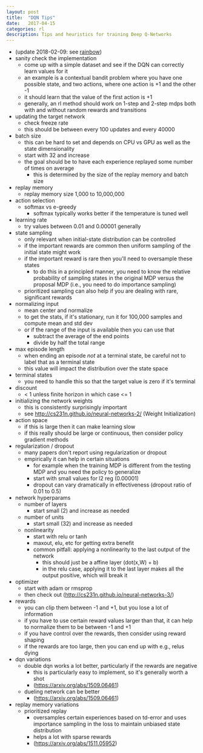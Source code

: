 ```yaml
---
layout: post
title:  "DQN Tips"
date:   2017-04-15
categories: rl
description: Tips and heuristics for training Deep Q-Networks
---
```

- (update 2018-02-09: see [rainbow](https://arxiv.org/abs/1710.02298))
- sanity check the implementation
    + come up with a simple dataset and see if the DQN can correctly learn values for it 
    + an example is a contextual bandit problem where you have one possible state, and two actions, where one action is +1 and the other -1 
    + it should learn that the value of the first action is +1 
    + generally, an rl method should work on 1-step and 2-step mdps both with and without random rewards and transitions
- updating the target network 
    + check freeze rate
    + this should be between every 100 updates and every 40000
- batch size
    + this can be hard to set and depends on CPU vs GPU as well as the state dimensionality
    + start with 32 and increase
    + the goal should be to have each experience replayed some number of times on average
        * this is determined by the size of the replay memory and batch size
- replay memory 
    + replay memory size 1,000 to 10,000,000
- action selection
    + softmax vs e-greedy
        * softmax typically works better if the temperature is tuned well
- learning rate
    + try values between 0.01 and 0.00001 generally
- state sampling
    + only relevant when initial-state distribution can be controlled
    + if the important rewards are common then uniform sampling of the initial state might work
    + if the important reward is rare then you'll need to oversample these states
        * to do this in a principled manner, you need to know the relative probability of sampling states in the original MDP versus the proposal MDP (i.e., you need to do importance sampling)
    + prioritized sampling can also help if you are dealing with rare, significant rewards
- normalizing input
    + mean center and normalize 
    + to get the stats, if it's stationary, run it for 100,000 samples and compute mean and std dev 
    + or if the range of the input is available then you can use that 
        * subtract the average of the end points 
        * divide by half the total range
- max episode length
    + when ending an episode _not_ at a terminal state, be careful not to label that as a terminal state
    + this value will impact the distribution over the state space
- terminal states
    + you need to handle this so that the target value is zero if it's terminal
- discount 
    + < 1 unless finite horizon in which case <= 1
- initializing the network weights
    + this is consistently surprisingly important 
    + see http://cs231n.github.io/neural-networks-2/ (Weight Initialization)
- action space
    + if this is large then it can make learning slow
    + if this really should be large or continuous, then consider policy gradient methods
- regularization / dropout
    + many papers don't report using regularization or dropout
    + empirically it can help in certain situations
        * for example when the training MDP is different from the testing MDP and you need the policy to generalize
        * start with small values for l2 reg (0.00001)
        * dropout can vary dramatically in effectiveness (dropout ratio of 0.01 to 0.5)
- network hyperparams
    + number of layers
        - start small (2) and increase as needed
    + number of units
        - start small (32) and increase as needed
    + nonlinearity
        - start with relu or tanh 
        - maxout, elu, etc for getting extra benefit
        - common pitfall: applying a nonlinearity to the last output of the network 
            * this should just be a affine layer (dot(x,W) + b)
            * in the relu case, applying it to the last layer makes all the output positive, which will break it
- optimizer
    + start with adam or rmsprop 
    + then check out (http://cs231n.github.io/neural-networks-3/)
- rewards   
    + you can clip them between -1 and +1, but you lose a lot of information
    + if you have to use certain reward values larger than that, it can help to normalize them to be between -1 and +1
    + if you have control over the rewards, then consider using reward shaping
    + if the rewards are too large, then you can end up with e.g., relus dying
- dqn variations 
    + double dqn works a lot better, particularly if the rewards are negative
        * this is particularly easy to implement, so it's generally worth a shot
        * (https://arxiv.org/abs/1509.06461)
    + dueling network can be better
        * (https://arxiv.org/abs/1509.06461)
- replay memory variations
    + prioritized replay 
        * oversamples certain experiences based on td-error and uses importance sampling in the loss to maintain unbiased state distribution
        * helps a lot with sparse rewards
        * (https://arxiv.org/abs/1511.05952)
